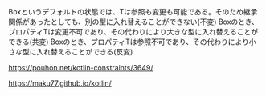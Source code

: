 Box<T>というデフォルトの状態では、Tは参照も変更も可能である。そのため継承関係があったとしても、別の型に入れ替えることができない(不変)
Box<out T>のとき、プロパティTは変更不可であり、その代わりにより大きな型に入れ替えることができる(共変)
Box<in T>のとき、プロパティTは参照不可であり、その代わりにより小さな型に入れ替えることができる(反変)

https://pouhon.net/kotlin-constraints/3649/

  
https://maku77.github.io/kotlin/
  
  
